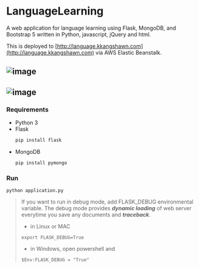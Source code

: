 # LanguageLearning
A web application for language learning using Flask, MongoDB, and Bootstrap 5 written in Python, javascript, jQuery and html.
  
This is deployed to [http://language.kkangshawn.com](http://language.kkangshawn.com) via AWS Elastic Beanstalk.
  
![image](https://github.com/kkangshawn/languagelearning/assets/16316511/713b71dc-3d33-4b62-933d-02300339f63e)
----
![image](https://github.com/kkangshawn/languagelearning/assets/16316511/4020492a-259d-4e58-911a-66df91fc6453)
----
### Requirements
- Python 3
- Flask
  ```bash
  pip install flask
  ```
- MongoDB
  ```
  pip install pymongo
  ```

### Run
```
python application.py
```

> If you want to run in debug mode, add FLASK_DEBUG environmental variable. The debug mode provides ***dynamic loading*** of web server everytime you save any documents and ***traceback***.
>- in Linux or MAC
>```
>export FLASK_DEBUG=True
>```
>
>- in Windows, open powershell and
>```
>$Env:FLASK_DEBUG = "True"
>```
